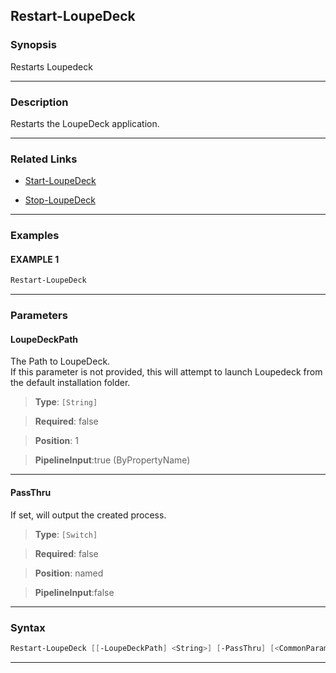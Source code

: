 Restart-LoupeDeck
-----------------
### Synopsis
Restarts Loupedeck

---
### Description

Restarts the LoupeDeck application.

---
### Related Links
* [Start-LoupeDeck](Start-LoupeDeck.md)



* [Stop-LoupeDeck](Stop-LoupeDeck.md)



---
### Examples
#### EXAMPLE 1
```PowerShell
Restart-LoupeDeck
```

---
### Parameters
#### **LoupeDeckPath**

The Path to LoupeDeck.  
If this parameter is not provided, this will attempt to launch Loupedeck from the default installation folder.



> **Type**: ```[String]```

> **Required**: false

> **Position**: 1

> **PipelineInput**:true (ByPropertyName)



---
#### **PassThru**

If set, will output the created process.



> **Type**: ```[Switch]```

> **Required**: false

> **Position**: named

> **PipelineInput**:false



---
### Syntax
```PowerShell
Restart-LoupeDeck [[-LoupeDeckPath] <String>] [-PassThru] [<CommonParameters>]
```
---
